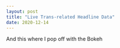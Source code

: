 ```yaml
---
layout: post
title: "Live Trans-related Headline Data"
date: 2020-12-14
---
```

And this where I pop off with the Bokeh
